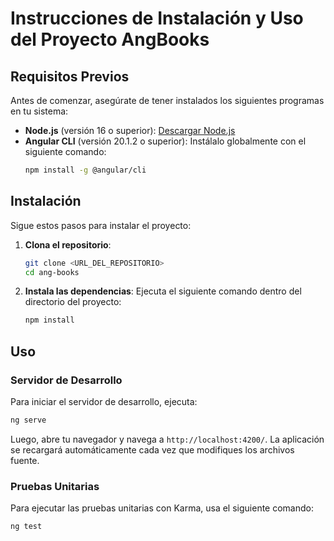 # Instrucciones de Instalación y Uso del Proyecto AngBooks

## Requisitos Previos

Antes de comenzar, asegúrate de tener instalados los siguientes programas en tu sistema:

- **Node.js** (versión 16 o superior): [Descargar Node.js](https://nodejs.org/)
- **Angular CLI** (versión 20.1.2 o superior): Instálalo globalmente con el siguiente comando:
  ```bash
  npm install -g @angular/cli
  ```

## Instalación

Sigue estos pasos para instalar el proyecto:

1. **Clona el repositorio**:
   ```bash
   git clone <URL_DEL_REPOSITORIO>
   cd ang-books
   ```

2. **Instala las dependencias**:
   Ejecuta el siguiente comando dentro del directorio del proyecto:
   ```bash
   npm install
   ```

## Uso

### Servidor de Desarrollo

Para iniciar el servidor de desarrollo, ejecuta:

```bash
ng serve
```

Luego, abre tu navegador y navega a `http://localhost:4200/`. La aplicación se recargará automáticamente cada vez que modifiques los archivos fuente.

### Pruebas Unitarias

Para ejecutar las pruebas unitarias con Karma, usa el siguiente comando:

```bash
ng test
```
